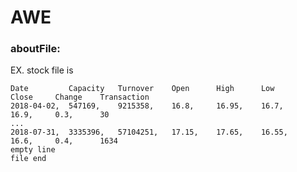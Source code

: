 # AWE  

### aboutFile:

EX. stock file is

    Date         Capacity   Turnover    Open      High      Low       Close     Change    Transaction  
    2018-04-02,  547169,    9215358,    16.8,     16.95,    16.7,     16.9,     0.3,      30  
    ...  
    2018-07-31,  3335396,   57104251,   17.15,    17.65,    16.55,    16.6,     0.4,      1634  
    empty line  
    file end  
